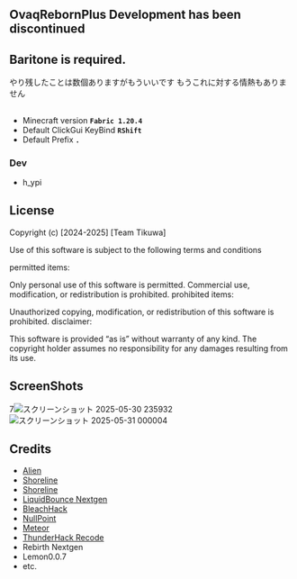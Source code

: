 ## OvaqRebornPlus Development has been discontinued
## Baritone is required.

やり残したことは数個ありますがもういいです もうこれに対する情熱もありません

##
- Minecraft version **```Fabric 1.20.4```**
- Default ClickGui KeyBind **```RShift```**
- Default Prefix **```.```**

### Dev
- h_ypi

## License
Copyright (c) [2024-2025] [Team Tikuwa]

Use of this software is subject to the following terms and conditions

permitted items:

Only personal use of this software is permitted. Commercial use, modification, or redistribution is prohibited. prohibited items:

Unauthorized copying, modification, or redistribution of this software is prohibited. disclaimer:

This software is provided “as is” without warranty of any kind. The copyright holder assumes no responsibility for any damages resulting from its use.
## ScreenShots
7![スクリーンショット 2025-05-30 235932](https://github.com/user-attachments/assets/2b1d7a1d-a474-49a6-b79f-e35f3f99aa6e)
![スクリーンショット 2025-05-31 000004](https://github.com/user-attachments/assets/d9db2a2b-97c4-424e-921b-f8b076c6b132)

## Credits
- [Alien](https://github.com/iM4dCat/Alien)
- [Shoreline](https://github.com/HelianthusMC/Shoreline-Client)
- [Shoreline](https://github.com/Skitttyy/shoreline-client)
- [LiquidBounce Nextgen](https://github.com/CCBlueX/LiquidBounce)
- [BleachHack](https://github.com/BleachDev/BleachHack)
- [NullPoint](https://github.com/KgDW/NullPoint-Fabric)
- [Meteor](https://github.com/MeteorDevelopment/meteor-client)
- [ThunderHack Recode](https://github.com/Pan4ur/ThunderHack-Recode)
- Rebirth Nextgen
- Lemon0.0.7
- etc.
 
